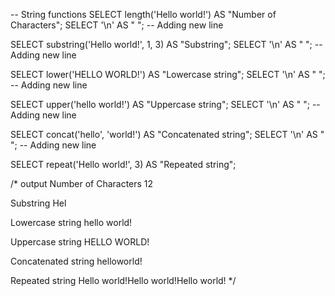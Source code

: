 -- String functions 
SELECT length('Hello world!') AS "Number of Characters";
SELECT '\n' AS " "; -- Adding new line

SELECT substring('Hello world!', 1, 3) AS "Substring";
SELECT '\n' AS " "; -- Adding new line

SELECT lower('HELLO WORLD!') AS "Lowercase string";
SELECT '\n' AS " "; -- Adding new line

SELECT upper('hello world!') AS "Uppercase string";
SELECT '\n' AS " "; -- Adding new line

SELECT concat('hello', 'world!') AS "Concatenated string";
SELECT '\n' AS " "; -- Adding new line
 
SELECT repeat('Hello world!', 3) AS "Repeated string"; 

/* output
Number of Characters
12 

 Substring
Hel 

 Lowercase string
hello world! 

 Uppercase string
HELLO WORLD! 

 Concatenated string
helloworld! 

 Repeated string
Hello world!Hello world!Hello world!
*/